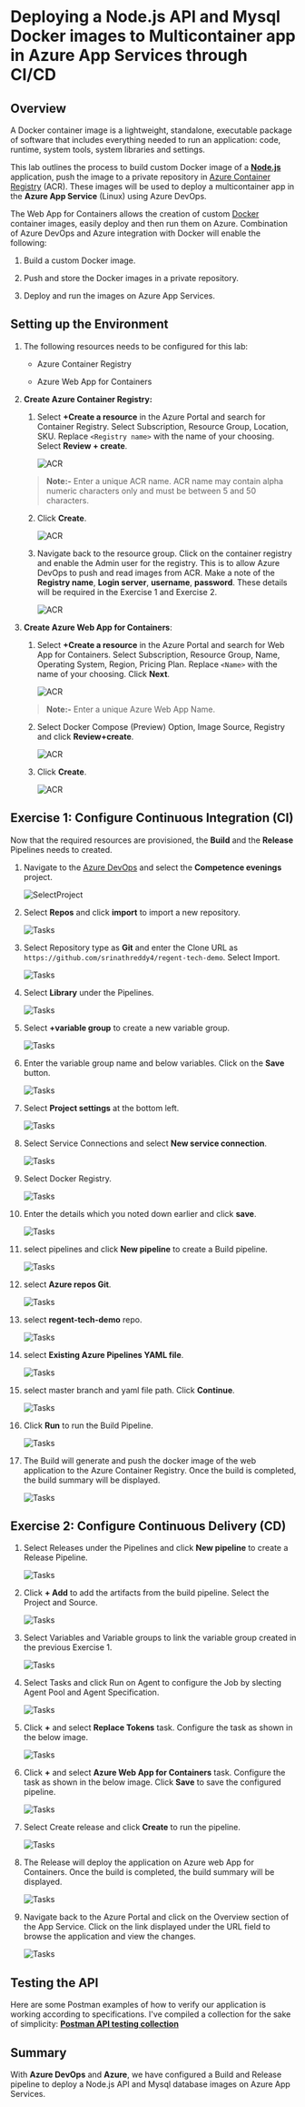 # Deploying a Node.js API and Mysql Docker images to Multicontainer app in Azure App Services through CI/CD

## Overview

A Docker container image is a lightweight, standalone, executable package of software that includes everything needed to run an application: code, runtime, system tools, system libraries and settings.

This lab outlines the process to build custom Docker image of a [**Node.js**](https://docs.docker.com/language/nodejs/) application, push the image to a private repository in [Azure Container Registry](https://azure.microsoft.com/en-in/services/container-registry/) (ACR). These images will be used to deploy a multicontainer app in the **Azure App Service** (Linux) using Azure DevOps.

The Web App for Containers allows the creation of custom [Docker](https://www.docker.com/what-docker) container images, easily deploy and then run them on Azure. Combination of Azure DevOps and Azure integration with Docker will enable the following:

1. Build a custom Docker image.

1. Push and store the Docker images in a private repository.

1. Deploy and run the images on Azure App Services.


## Setting up the Environment

1. The following resources needs to be configured for this lab:

   * Azure Container Registry

   * Azure Web App for Containers

2. **Create Azure Container Registry:**
    
    1. Select **+Create a resource** in the Azure Portal and search for Container Registry. Select Subscription, Resource Group, Location, SKU. Replace `<Registry name>` with the name of your choosing. Select **Review + create**.
        
       ![ACR](Screenshots/017-CreateContainerRegistry.png)

   > **Note:-**
   > Enter a unique ACR name. ACR name may contain alpha numeric characters only and must be between 5 and 50 characters.
        
    2. Click **Create**.

       ![ACR](Screenshots/018-ClickCreate.png)

    3. Navigate back to the resource group. Click on the container registry and enable the Admin user for the registry. This is to allow Azure DevOps to push and read images from ACR. Make a note of the **Registry name**, **Login server**, **username**, **password**. These details will be required in the Exercise 1 and Exercise 2.

       ![ACR](Screenshots/019-EnableAdminUser.png)


3. **Create Azure Web App for Containers**:
   
   1. Select **+Create a resource** in the Azure Portal and search for Web App for Containers. Select Subscription, Resource Group, Name, Operating System, Region, Pricing Plan. Replace `<Name>` with the name of your choosing. Click **Next**.
      
      ![ACR](Screenshots/020-CreateAppServices..png)

   > **Note:-**
   > Enter a unique Azure Web App Name.

   2. Select Docker Compose (Preview) Option, Image Source, Registry and click **Review+create**.

      ![ACR](Screenshots/021-SelectDockerCompose.png)

   3. Click **Create**.

      ![ACR](Screenshots/022-ClickCreate.png)


## Exercise 1: Configure Continuous Integration (CI)

Now that the required resources are provisioned, the **Build** and the **Release** Pipelines needs to created.

1. Navigate to the [Azure DevOps](https://dev.azure.com/RegentQuality/) and select the **Competence evenings** project.

   ![SelectProject](Screenshots/001-SelectProject.png)
   
1. Select **Repos** and click **import** to import a new repository.

   ![Tasks](Screenshots/002-SelectRepos.png)

1. Select Repository type as **Git** and enter the Clone URL as `https://github.com/srinathreddy4/regent-tech-demo`. Select Import.

   ![Tasks](Screenshots/003-EnterCloneURL.png)

1. Select **Library** under the Pipelines.

   ![Tasks](Screenshots/004-SelectPipelinesLibrary.png)

1. Select **+variable group** to create a new variable group.

   ![Tasks](Screenshots/005-SelectVariableGroup.png)

1. Enter the variable group name and below variables. Click on the **Save** button.

   ![Tasks](Screenshots/006-EnterVariableGroupNames.png)

1. Select **Project settings** at the bottom left.

   ![Tasks](Screenshots/007-SelectProjectSettings.png)

1. Select Service Connections and select **New service connection**.

   ![Tasks](Screenshots/008-SelectServiceConnections.png)

1. Select Docker Registry.

   ![Tasks](Screenshots/009-SelectDockerRegistry.png)

1. Enter the details which you noted down earlier and click **save**.

   ![Tasks](Screenshots/010-EnterDetailsAndClickSave.png)

1. select pipelines and click **New pipeline** to create a Build pipeline.

   ![Tasks](Screenshots/011-SelectPipelineAndNewPipeline.png)

1. select **Azure repos Git**.

   ![Tasks](Screenshots/012-SelectAzureReposGit.png)

1. select **regent-tech-demo** repo.

   ![Tasks](Screenshots/013-SelectRegenttechdemoRepo.png)

1. select **Existing Azure Pipelines YAML file**.

   ![Tasks](Screenshots/014-SelectAzurePipelineYamlFile.png)

1. select master branch and yaml file path. Click **Continue**.

   ![Tasks](Screenshots/015-SelectBranchPathContinue.png)

1. Click **Run** to run the Build Pipeline.

   ![Tasks](Screenshots/016-ClickRun.png)

1. The Build will generate and push the docker image of the web application to the Azure Container Registry. Once the build is completed, the build summary will be displayed.

   ![Tasks](Screenshots/023-BuildPipelineSuccess.png)


## Exercise 2: Configure Continuous Delivery (CD)

1. Select Releases under the Pipelines and click **New pipeline** to create a Release Pipeline.

   ![Tasks](Screenshots/024-SelectReleasesNewPipeline.png)

1. Click **+ Add** to add the artifacts from the build pipeline. Select the Project and Source.

   ![Tasks](Screenshots/025-SelectArtificatFromBuild.png)

1. Select Variables and Variable groups to link the variable group created in the previous Exercise 1.

   ![Tasks](Screenshots/026-LinkVariableGroup.png)

1. Select Tasks and click Run on Agent to configure the Job by slecting Agent Pool and Agent Specification. 

   ![Tasks](Screenshots/027-SelectAgentPool.png)

1. Click **+** and select **Replace Tokens** task. Configure the task as shown in the below image.

   ![Tasks](Screenshots/028-AddReplaceTokens.png)

1. Click **+** and select  **Azure Web App for Containers** task. Configure the task as shown in the below image. Click **Save** to save the configured pipeline.

   ![Tasks](Screenshots/029-SelectSubscriptionSave.png)

1. Select Create release and click **Create** to run the pipeline.

   ![Tasks](Screenshots/030-CreateRelease.png)

1. The Release will deploy the application on Azure web App for Containers. Once the build is completed, the build summary will be displayed.

   ![Tasks](Screenshots/031-ReleaseSuccess.png)
   
1. Navigate back to the Azure Portal and click on the Overview section of the App Service. Click on the link displayed under the URL field to browse the application and view the changes.

   ![Tasks](Screenshots/032-AppWebsite.png)
   
## Testing the API

Here are some Postman examples of how to verify our application is working according to specifications. I've compiled a collection for the sake of simplicity: [**Postman API testing collection**](https://github.com/srinathreddy4/regent-tech-demo/blob/master/Screenshots/regent-tech-demo.postman_collection.json)

## Summary

With **Azure DevOps** and **Azure**, we have configured a Build and Release pipeline to deploy a Node.js API and Mysql database images on Azure App Services.
